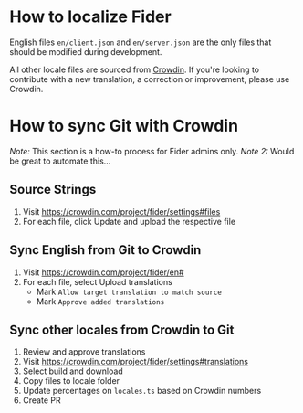 # How to localize Fider

English files `en/client.json` and `en/server.json` are the only files that should be modified during development.

All other locale files are sourced from [Crowdin](https://crowdin.com/project/fider). If you're looking to contribute with a new translation, a correction or improvement, please use Crowdin.

# How to sync Git with Crowdin

*Note:* This section is a how-to process for Fider admins only.
*Note 2:* Would be great to automate this...

## Source Strings

1. Visit https://crowdin.com/project/fider/settings#files
2. For each file, click Update and upload the respective file

## Sync English from Git to Crowdin

1. Visit https://crowdin.com/project/fider/en#
2. For each file, select Upload translations
   - Mark `Allow target translation to match source`
   - Mark `Approve added translations`

## Sync other locales from Crowdin to Git

1. Review and approve translations
2. Visit https://crowdin.com/project/fider/settings#translations
3. Select build and download
4. Copy files to locale folder 
5. Update percentages on `locales.ts` based on Crowdin numbers
6. Create PR